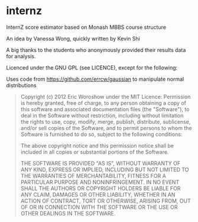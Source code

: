 # internz

InternZ score estimator based on Monash MBBS course structure

An idea by Vanessa Wong, quickly written by Kevin Shi

A big thanks to the students who anonymously provided their results data for analysis.

Licenced under the GNU GPL (see LICENCE), except for the following:

Uses code from https://github.com/errcw/gaussian to manipulate normal distributions 

> Copyright (c) 2012 Eric Woroshow under the MIT Licence:
> Permission is hereby granted, free of charge, to any person obtaining a copy of
> this software and associated documentation files (the "Software"), to deal in
> the Software without restriction, including without limitation the rights to
> use, copy, modify, merge, publish, distribute, sublicense, and/or sell copies
> of the Software, and to permit persons to whom the Software is furnished to do
> so, subject to the following conditions:
> 
> The above copyright notice and this permission notice shall be included in all
> copies or substantial portions of the Software.
> 
> THE SOFTWARE IS PROVIDED "AS IS", WITHOUT WARRANTY OF ANY KIND, EXPRESS OR
> IMPLIED, INCLUDING BUT NOT LIMITED TO THE WARRANTIES OF MERCHANTABILITY,
> FITNESS FOR A PARTICULAR PURPOSE AND NONINFRINGEMENT. IN NO EVENT SHALL THE
> AUTHORS OR COPYRIGHT HOLDERS BE LIABLE FOR ANY CLAIM, DAMAGES OR OTHER
> LIABILITY, WHETHER IN AN ACTION OF CONTRACT, TORT OR OTHERWISE, ARISING FROM,
> OUT OF OR IN CONNECTION WITH THE SOFTWARE OR THE USE OR OTHER DEALINGS IN THE
> SOFTWARE.
